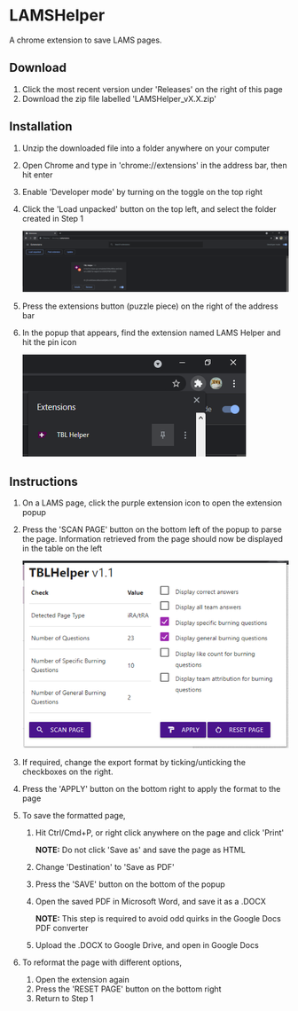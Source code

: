 # LAMSHelper

A chrome extension to save LAMS pages. 

## Download

1. Click the most recent version under 'Releases' on the right of this page
2. Download the zip file labelled 'LAMSHelper_vX.X.zip'

## Installation

1. Unzip the downloaded file into a folder anywhere on your computer

2. Open Chrome and type in 'chrome://extensions' in the address bar, then hit enter

3. Enable 'Developer mode' by turning on the toggle on the top right

4. Click the 'Load unpacked' button on the top left, and select the folder created in Step 1

   ![](https://github.com/thammatthew/LAMSHelper/blob/main/readme_images/Installation1.png)

5. Press the extensions button (puzzle piece) on the right of the address bar

6. In the popup that appears, find the extension named LAMS Helper and hit the pin icon

   ![Installation2](https://github.com/thammatthew/LAMSHelper/blob/main/readme_images/Installation2.png)

## Instructions

1. On a LAMS page, click the purple extension icon to open the extension popup

2. Press the 'SCAN PAGE' button on the bottom left of the popup to parse the page. Information retrieved from the page should now be displayed in the table on the left

   ![Instructions2](https://github.com/thammatthew/LAMSHelper/blob/main/readme_images/Instructions2.png)

3. If required, change the export format by ticking/unticking the checkboxes on the right. 

4. Press the 'APPLY' button on the bottom right to apply the format to the page

5. To save the formatted page,

   1. Hit Ctrl/Cmd+P, or right click anywhere on the page and click 'Print'

      **NOTE:** Do not click 'Save as' and save the page as HTML

   2. Change 'Destination' to 'Save as PDF'

   3. Press the 'SAVE' button on the bottom of the popup

   4. Open the saved PDF in Microsoft Word, and save it as a .DOCX

      **NOTE:** This step is required to avoid odd quirks in the Google Docs PDF converter

   5. Upload the .DOCX to Google Drive, and open in Google Docs

6. To reformat the page with different options,

   1. Open the extension again
   2. Press the 'RESET PAGE' button on the bottom right
   3. Return to Step 1